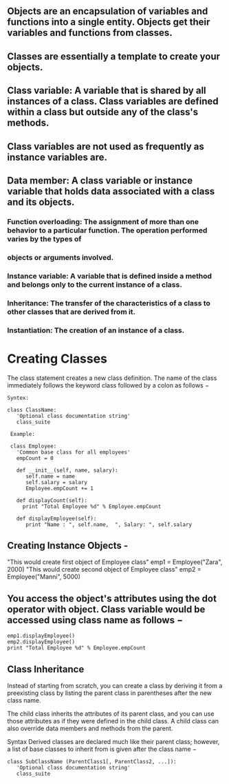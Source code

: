 ## Objects are an encapsulation of variables and functions into a single entity. Objects get their variables and functions from classes.
## Classes are essentially a template to create your objects.

## Class variable: A variable that is shared by all instances of a class. Class variables are defined within a class but outside any of the class's methods.
## Class variables are not used as frequently as instance variables are.

## Data member: A class variable or instance variable that holds data associated with a class and its objects.

### Function overloading: The assignment of more than one behavior to a particular function. The operation performed varies by the types of 
### objects or arguments involved.

### Instance variable: A variable that is defined inside a method and belongs only to the current instance of a class.

### Inheritance: The transfer of the characteristics of a class to other classes that are derived from it.

### Instantiation: The creation of an instance of a class.

# Creating Classes
The class statement creates a new class definition. The name of the class immediately follows the keyword class followed by a colon as
follows −
```
Syntex:

class ClassName:
   'Optional class documentation string'
   class_suite
  
 Example:
 
 class Employee:
   'Common base class for all employees'
   empCount = 0

   def __init__(self, name, salary):
      self.name = name
      self.salary = salary
      Employee.empCount += 1
   
   def displayCount(self):
     print "Total Employee %d" % Employee.empCount

   def displayEmployee(self):
      print "Name : ", self.name,  ", Salary: ", self.salary
```

## Creating Instance Objects -
   
 "This would create first object of Employee class"
emp1 = Employee("Zara", 2000)
"This would create second object of Employee class"
emp2 = Employee("Manni", 5000)


## You access the object's attributes using the dot operator with object. Class variable would be accessed using class name as follows −
```
emp1.displayEmployee()
emp2.displayEmployee()
print "Total Employee %d" % Employee.empCount
```

## Class Inheritance
Instead of starting from scratch, you can create a class by deriving it from a preexisting class by listing the parent class
in parentheses after the new class name.

The child class inherits the attributes of its parent class, and you can use those attributes as if they were defined in the child class.
A child class can also override data members and methods from the parent.


Syntax
Derived classes are declared much like their parent class; however, a list of base classes to inherit from is given after the class name −
```
class SubClassName (ParentClass1[, ParentClass2, ...]):
   'Optional class documentation string'
   class_suite
```
